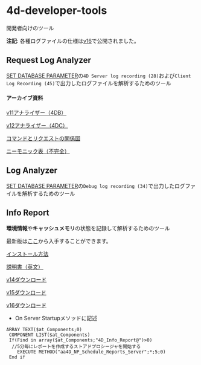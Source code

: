 # 4d-developer-tools
開発者向けのツール

**注記**: 各種ログファイルの仕様は[v16](http://doc.4d.com/4Dv16/4D/16.1/Appendix-E-Description-of-log-files.300-3373556.ja.html)で公開されました。

## Request Log Analyzer

[SET DATABASE PARAMETER](http://doc.4d.com/4Dv15/4D/15.4/SET-DATABASE-PARAMETER.301-3274410.ja.html)の``4D Server log recording (28)``および``Client Log Recording (45)``で出力したログファイルを解析するためのツール

#### アーカイブ資料

[v11アナライザー（4DB）](https://github.com/4D-JP/4d-developer-tools/blob/master/4DB%20Request%20Log%20v11.zip)

[v12アナライザー（4DC）](https://github.com/4D-JP/4d-developer-tools/blob/master/4DB%20Request%20Log%20v12.zip)

[コマンドとリクエストの関係図](https://github.com/4D-JP/4d-developer-tools/blob/master/ReqLog.png)

[ニーモニック表（不完全）](https://github.com/4D-JP/4d-developer-tools/blob/master/RequestID.xls)

## Log Analyzer

[SET DATABASE PARAMETER](http://doc.4d.com/4Dv15/4D/15.4/SET-DATABASE-PARAMETER.301-3274410.ja.html)の``Debug log recording (34)``で出力したログファイルを解析するためのツール

## Info Report

**環境情報**や**キャッシュメモリ**の状態を記録して解析するためのツール

最新版は[ここ](https://taow.4d.com/Tool-4D-Info-Report/PS.1938271.en.html)から入手することができます。

[インストール方法](https://github.com/4D-JP/4d-developer-tools/blob/master/4D_Info_Report.pdf)

[説明書（英文）](https://github.com/4D-JP/4d-developer-tools/blob/master/4D_Info_Report_v4_9_Ref_v23.pdf)

[v14ダウンロード](https://github.com/4D-JP/4d-developer-tools/blob/master/4D_Info_Report_v4_9rZ_v14.zip)

[v15ダウンロード](https://github.com/4D-JP/4d-developer-tools/blob/master/4D_Info_Report_v4_9rZ_v15.zip)

[v16ダウンロード](https://github.com/4D-JP/4d-developer-tools/blob/master/4D_Info_Report_v4_9rZ_v16.zip)

* On Server Startupメソッドに記述

```
ARRAY TEXT($at_Components;0)
 COMPONENT LIST($at_Components)
 If(Find in array($at_Components;"4D_Info_Report@")>0)
  //5分毎にレポートを作成するストアドプロシージャを開始する
    EXECUTE METHOD("aa4D_NP_Schedule_Reports_Server";*;5;0)
 End if
 ```
